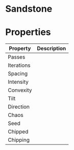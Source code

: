 # Sandstone


# Properties


| Property | Description| 
| -------- | -----------|
| Passes |  |
| Iterations |  |
| Spacing |  |
| Intensity |  |
| Convexity |  |
| Tilt |  |
| Direction |  |
| Chaos |  |
| Seed |  |
| Chipped |  |
| Chipping |  |





